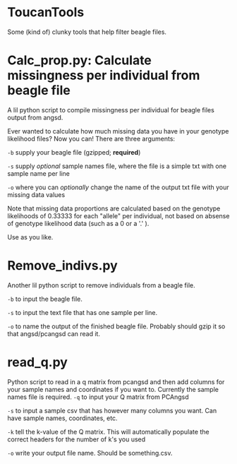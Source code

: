 # ToucanTools
Some (kind of) clunky tools that help filter beagle files. 

# Calc_prop.py: Calculate missingness per individual from beagle file
A lil python script to compile missingness per individual for beagle files output from angsd.

Ever wanted to calculate how much missing data you have in your genotype likelihood files? Now you can!
There are three arguments: 

`-b` supply your beagle file (gzipped; **required**) 

`-s` supply _optional_ sample names file, where the file is a simple txt with one sample name per line 

`-o` where you can _optionally_ change the name of the output txt file with your missing data values 

Note that missing data proportions are calculated based on the genotype likelihoods of 0.33333 for each "allele" per individual, not based on absense of genotype likelihood data (such as a 0 or a '.' ).

Use as you like.


# Remove_indivs.py
Another lil python script to remove individuals from a beagle file.

`-b` to input the beagle file.

`-s` to input the text file that has one sample per line.

`-o` to name the output of the finished beagle file. Probably should gzip it so that angsd/pcangsd can read it.


# read_q.py
Python script to read in a q matrix from pcangsd and then add columns for your sample names and coordinates if you want to. Currently the sample names file is required.
`-q` to input your Q matrix from PCAngsd

`-s` to input a sample csv that has however many columns you want. Can have sample names, coordinates, etc.

`-k` tell the k-value of the Q matrix. This will automatically populate the correct headers for the number of k's you used

`-o` write your output file name. Should be something.csv.
